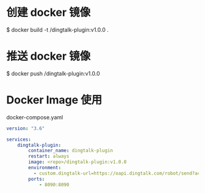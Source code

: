 # 创建 docker 镜像
$ docker build -t <repo>/dingtalk-plugin:v1.0.0 .

# 推送 docker 镜像
$ docker push <repo>/dingtalk-plugin:v1.0.0

# Docker Image 使用

docker-compose.yaml

```yaml
version: "3.6"

services:
    dingtalk-plugin:
        container_name: dingtalk-plugin
        restart: always
        image: <repo>/dingtalk-plugin:v1.0.0
        environment:
          - custom.dingtalk-url=https://oapi.dingtalk.com/robot/send?access_token=xxx
        ports:
            - 8090:8090
```